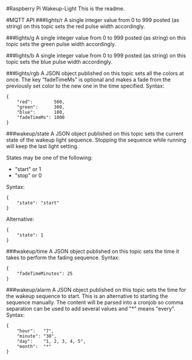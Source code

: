 #Raspberry Pi Wakeup-Light
This is the readme.

#MQTT API
###lights/r
A single integer value from 0 to 999 posted (as string) on this topic sets the red pulse width accordingly.

###lights/g
A single integer value from 0 to 999 posted (as string) on this topic sets the green pulse width accordingly.

###lights/b
A single integer value from 0 to 999 posted (as string) on this topic sets the blue pulse width accordingly.

###lights/rgb
A JSON object published on this topic sets all the colors at once. The key "fadeTimeMs" is optional and makes a fade from the previously set color to the new one in the time specified. Syntax:

	{
		"red":        500, 
		"green":      300, 
		"blue":       100,
		"fadeTimeMs": 1000
	}

###wakeup/state
A JSON object published on this topic sets the current state of the wakeup light sequence. Stopping the sequence while running will keep the last light setting.

States may be one of the following:

- "start" or 1
- "stop" or 0

Syntax:

	{
		"state": "start"
	}

Alternative:

	{
		"state": 1
	}

###wakeup/time
A JSON object published on this topic sets the time it takes to perform the fading sequence. Syntax:

	{
		"fadeTimeMinutes": 25
	}

###wakeup/alarm
A JSON object published on this topic sets the time for the wakeup sequence to start. This is an alternative to starting the sequence manually. The content will be parsed into a cronjob so comma separation can be used to add several values and "*" means "every". Syntax:

	{
		"hour":   "7", 
		"minute": "30", 
		"day": 	  "1, 2, 3, 4, 5",
		"month":  "*"
	}
